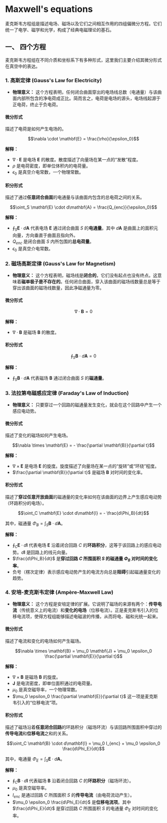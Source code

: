 # Maxwell's equations

麦克斯韦方程组是描述电场、磁场以及它们之间相互作用的四组偏微分方程。它们统一了电学、磁学和光学，构成了经典电磁理论的基石。

## 一、 四个方程

麦克斯韦方程组在不同介质和坐标系下有多种形式，这里我们主要介绍其微分形式在真空中的表达。

### 1. 高斯定律 (Gauss's Law for Electricity)

- **物理意义：** 这个方程表明，任何闭合曲面穿出的电场线总数（电通量）与该曲面内部所包含的净电荷成正比。简而言之，电荷是电场的源头，电场线起源于正电荷，终止于负电荷。

#### 微分形式

描述了电荷是如何产生电场的。

$$\nabla \cdot \mathbf{E} = \frac{\rho}{\epsilon_0}$$

**解释：**

- $\nabla \cdot \mathbf{E}$ 是电场 $\mathbf{E}$ 的散度。散度描述了向量场在某一点的“发散”程度。
- $\rho$ 是电荷密度，即单位体积内的电荷量。
- $\epsilon_0$ 是真空介电常数，一个物理常数。

#### 积分形式

描述了通过**任意闭合曲面**的电通量与该曲面内包含的总电荷之间的关系。

$$\oint_S \mathbf{E} \cdot d\mathbf{A} = \frac{Q_{enc}}{\epsilon_0}$$

**解释：**

- $\oint_S \mathbf{E} \cdot d\mathbf{A}$ 代表电场 $\mathbf{E}$ 通过闭合曲面 $S$ 的**电通量**。其中 $d\mathbf{A}$ 是曲面上的面积元向量，方向垂直于曲面且指向外。
- $Q_{enc}$ 是闭合曲面 $S$ 内所包围的**总电荷量**。
- $\epsilon_0$ 是真空介电常数。

### 2. 磁场高斯定律 (Gauss's Law for Magnetism)

- **物理意义：** 这个方程表明，磁场线是**闭合的**，它们没有起点也没有终点。这意味着**磁单极子是不存在的**。任何闭合曲面，穿入该曲面的磁场线数量总是等于穿出该曲面的磁场线数量，因此净磁通量为零。

#### 微分形式

$$\nabla \cdot \mathbf{B} = 0$$

**解释：**

- $\nabla \cdot \mathbf{B}$ 是磁场 $\mathbf{B}$ 的散度。

#### 积分形式

$$\oint_S \mathbf{B} \cdot d\mathbf{A} = 0$$

**解释：**

- $\oint_S \mathbf{B} \cdot d\mathbf{A}$ 代表磁场 $\mathbf{B}$ 通过闭合曲面 $S$ 的**磁通量**。

### 3. 法拉第电磁感应定律 (Faraday's Law of Induction)

- **物理意义：** 只要穿过一个回路的磁通量发生变化，就会在这个回路中产生一个感应电动势。

#### 微分形式

描述了变化的磁场如何产生电场。

$$\nabla \times \mathbf{E} = - \frac{\partial \mathbf{B}}{\partial t}$$

**解释：**

- $\nabla \times \mathbf{E}$ 是电场 $\mathbf{E}$ 的旋度。旋度描述了向量场在某一点的“旋转”或“环绕”程度。
- $\frac{\partial \mathbf{B}}{\partial t}$ 是磁场 $\mathbf{B}$ 对时间的变化率。

#### 积分形式

描述了**穿过任意开放曲面**的磁通量的变化率如何在该曲面的边界上产生感应电动势（环路积分的电场）。

$$\oint_C \mathbf{E} \cdot d\mathbf{l} = - \frac{d\Phi_B}{dt}$$

其中，磁通量 $\Phi_B = \int_S \mathbf{B} \cdot d\mathbf{A}$。

**解释：**

- $\oint_C \mathbf{E} \cdot d\mathbf{l}$ 代表电场 $\mathbf{E}$ 沿着闭合回路 $C$ 的**环路积分**，这等于该回路上的感应电动势。$d\mathbf{l}$ 是回路上的线元向量。
- $\frac{d\Phi_B}{dt}$ 是**穿过回路 $C$ 所围面积 $S$ 的磁通量 $\Phi_B$ 对时间的变化率**。
- 负号（楞次定律）表示感应电动势产生的电流方向总是**阻碍**引起磁通量变化的趋势。

### 4. 安培-麦克斯韦定律 (Ampère-Maxwell Law)

- **物理意义：** 这个方程是安培定律的扩展。它说明了磁场的来源有两个：**传导电流**（传统意义上的电流）和**变化的电场**（位移电流）。正是麦克斯韦引入的位移电流项，使得方程组能够描述电磁波的传播，从而将电、磁和光统一起来。

#### 微分形式

描述了电流和变化的电场如何产生磁场。

$$\nabla \times \mathbf{B} = \mu_0 \mathbf{J} + \mu_0 \epsilon_0 \frac{\partial \mathbf{E}}{\partial t}$$

**解释：**

- $\nabla \times \mathbf{B}$ 是磁场 $\mathbf{B}$ 的旋度。
- $\mathbf{J}$ 是电流密度，即单位面积通过的电荷量。
- $\mu_0$ 是真空磁导率，一个物理常数。
- $\mu_0 \epsilon_0 \frac{\partial \mathbf{E}}{\partial t}$ 这一项是麦克斯韦引入的“位移电流”项。

#### 积分形式

描述了磁场沿着**任意闭合回路**的环路积分（磁场环流）与该回路所围面积中穿过的**传导电流**和**位移电流**之和的关系。

$$\oint_C \mathbf{B} \cdot d\mathbf{l} = \mu_0 I_{enc} + \mu_0 \epsilon_0 \frac{d\Phi_E}{dt}$$

其中，电通量 $\Phi_E = \int_S \mathbf{E} \cdot d\mathbf{A}$。

**解释：**

- $\oint_C \mathbf{B} \cdot d\mathbf{l}$ 代表磁场 $\mathbf{B}$ 沿着闭合回路 $C$ 的**环路积分**（磁场环流）。
- $\mu_0$ 是真空磁导率。
- $I_{enc}$ 是通过回路 $C$ 所围面积 $S$ 的**传导电流**（由电荷流动产生）。
- $\mu_0 \epsilon_0 \frac{d\Phi_E}{dt}$ 是**位移电流项**。其中 $\frac{d\Phi_E}{dt}$ 是穿过回路 $C$ 所围面积 $S$ 的电通量 $\Phi_E$ 对时间的变化率。
